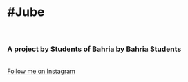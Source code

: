 <h1>#Jube</h1><br>
<h3>A project by Students of Bahria by Bahria Students</h3><br>
<a href="https://instagram.com/samad_the_great_">Follow me on Instagram</a>
